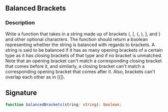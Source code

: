 ## Balanced Brackets

### Description

Write a function that takes in a string made up of brackets (, [, {, ), ], and } and other optional characters. The function should return a boolean representing whether the string is balanced with regards to brackets.
A string is said to be balanced if it has as many opening brackets of a certain type as it has closing brackets of that type and if no bracket is unmatched.
Note that an opening bracket can't match a corresponding closing bracket that comes before it, and similarly, a closing bracket can't match a corresponding opening bracket that comes after it. Also, brackets can't overlap each other as in [(]).

## Signature

```typescript
function balancedBrackets(string: string): boolean;
```
